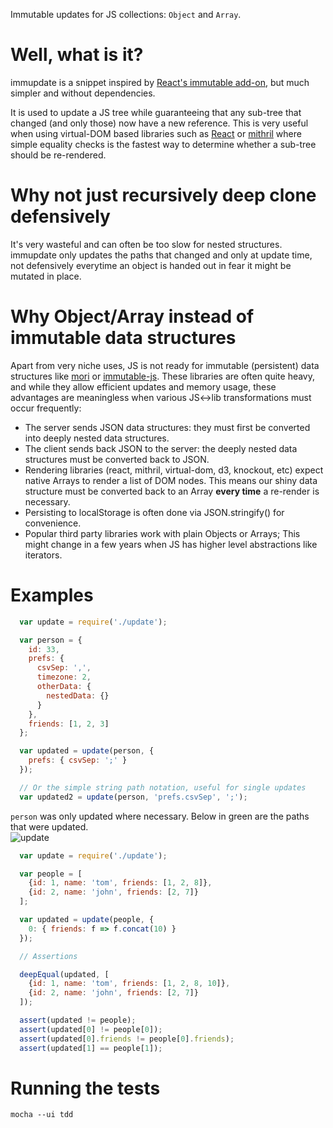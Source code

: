 
Immutable updates for JS collections: `Object` and `Array`.


# Well, what is it?

immupdate is a snippet inspired by [React's immutable add-on](http://facebook.github.io/react/docs/update.html), but much simpler and without dependencies.

It is used to update a JS tree while guaranteeing that any sub-tree that changed (and only those) now have a new reference. 
This is very useful when using virtual-DOM based libraries such as [React](http://facebook.github.io/react/) or [mithril](http://lhorie.github.io/mithril/) where simple equality checks is the fastest way to determine whether a sub-tree should be re-rendered.

# Why not just recursively deep clone defensively
It's very wasteful and can often be too slow for nested structures.
immupdate only updates the paths that changed and only at update time, not defensively everytime an object is handed out in fear it might be mutated in place.


# Why Object/Array instead of immutable data structures

Apart from very niche uses, JS is not ready for immutable (persistent) data structures like [mori](http://swannodette.github.io/mori/) or [immutable-js](https://github.com/facebook/immutable-js).
These libraries are often quite heavy, and while they allow efficient updates and memory usage, these advantages are meaningless when various JS<->lib transformations must occur frequently:  

- The server sends JSON data structures: they must first be converted into deeply nested data structures.
- The client sends back JSON to the server: the deeply nested data structures must be converted back to JSON.
- Rendering libraries (react, mithril, virtual-dom, d3, knockout, etc) expect native Arrays to render a list of DOM nodes. This means our shiny data structure must be converted back to an Array **every time** a re-render is necessary.
- Persisting to localStorage is often done via JSON.stringify() for convenience.
- Popular third party libraries work with plain Objects or Arrays; This might change in a few years when JS has higher level abstractions like iterators.

# Examples

```javascript
  var update = require('./update');

  var person = {
    id: 33,
    prefs: {
      csvSep: ',',
      timezone: 2,
      otherData: {
        nestedData: {}
      }
    },
    friends: [1, 2, 3]
  };

  var updated = update(person, {
    prefs: { csvSep: ';' }
  });

  // Or the simple string path notation, useful for single updates
  var updated2 = update(person, 'prefs.csvSep', ';');
```
`person` was only updated where necessary. Below in green are the paths that were updated.  
![update](http://i171.photobucket.com/albums/u320/boubiyeah/Screen%20Shot%202015-04-19%20at%2000.15.12_zps4gvttcxd.png)


```javascript
  var update = require('./update');

  var people = [
    {id: 1, name: 'tom', friends: [1, 2, 8]},
    {id: 2, name: 'john', friends: [2, 7]}
  ];

  var updated = update(people, {
    0: { friends: f => f.concat(10) }
  });

  // Assertions

  deepEqual(updated, [
    {id: 1, name: 'tom', friends: [1, 2, 8, 10]},
    {id: 2, name: 'john', friends: [2, 7]}
  ]);

  assert(updated != people);
  assert(updated[0] != people[0]);
  assert(updated[0].friends != people[0].friends);
  assert(updated[1] == people[1]);

```

# Running the tests
```
mocha --ui tdd
```
